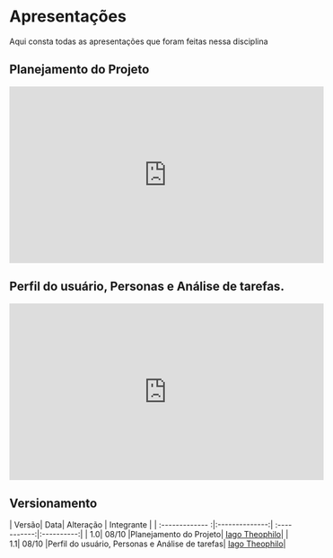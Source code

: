 # Apresentações
Aqui consta todas as apresentações que foram feitas nessa disciplina
## Planejamento do Projeto
<iframe width="560" height="315" src="https://www.youtube.com/embed/mFr6sQKDsdg" frameborder="0" allow="accelerometer; autoplay; clipboard-write; encrypted-media; gyroscope; picture-in-picture" allowfullscreen></iframe>

## Perfil do usuário, Personas e Análise de tarefas.
<iframe width="560" height="315" src="https://www.youtube.com/embed/BWi_RGWpn5E" frameborder="0" allow="accelerometer; autoplay; clipboard-write; encrypted-media; gyroscope; picture-in-picture" allowfullscreen></iframe>

## Versionamento
| Versão| Data| Alteração | Integrante |
| :------------- :|:--------------:| :-----------:|:----------:|
| 1.0| 08/10 |Planejamento do Projeto| [Iago Theophilo](https://github.com/iagotheophilo)|
| 1.1| 08/10 |Perfil do usuário, Personas e Análise de tarefas| [Iago Theophilo](https://github.com/iagotheophilo)|

